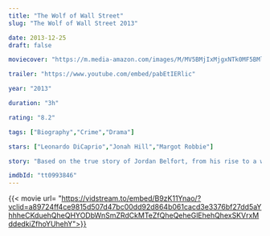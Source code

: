```yaml
---
title: "The Wolf of Wall Street"
slug: "The Wolf of Wall Street 2013"

date: 2013-12-25
draft: false

moviecover: "https://m.media-amazon.com/images/M/MV5BMjIxMjgxNTk0MF5BMl5BanBnXkFtZTgwNjIyOTg2MDE@._V1_UX182_CR0,0,182,268_AL_.jpg"

trailer: "https://www.youtube.com/embed/pabEtIERlic"

year: "2013"

duration: "3h"

rating: "8.2"

tags: ["Biography","Crime","Drama"]

stars: ["Leonardo DiCaprio","Jonah Hill","Margot Robbie"]

story: "Based on the true story of Jordan Belfort, from his rise to a wealthy stock-broker living the high life to his fall involving crime, corruption and the federal government."

imdbId: "tt0993846"
---
```


{{< movie url= "https://vidstream.to/embed/B9zK11Ynao/?vclid=a89724ff4ce9815d507d47bc00dd92d864b061cacd3e3376bf27dd5aYhhheCKduehQheQHYODbWnSmZRdCkMTeZfQheQeheGlEhehQhexSKVrxMddedkiZfhoYUhehY">}}
